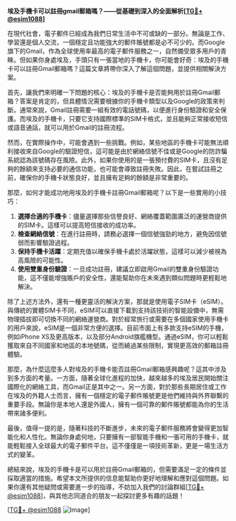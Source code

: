 **埃及手機卡可以註冊gmail郵箱嗎？——從基礎到深入的全面解析[[TG💪+ @esim1088](https://t.me/s/esim1088)]**

在現代社會，電子郵件已經成為我們日常生活中不可或缺的一部分。無論是工作、學習還是個人交流，一個穩定且功能強大的郵件賬號都是必不可少的。而Google旗下的Gmail，作為全球使用率最高的電子郵件服務之一，自然備受眾多用戶的青睞。但如果你身處埃及，手頭只有一張當地的手機卡，你可能會好奇：埃及的手機卡可以註冊Gmail郵箱嗎？這篇文章將帶你深入了解這個問題，並提供相關解決方案。

首先，讓我們來明確一下問題的核心：埃及的手機卡是否能夠用於註冊Gmail郵箱？答案是肯定的，但具體情況需要根據你的手機卡類型以及Google的政策來判斷。通常來說，Gmail註冊需要一組有效的電話號碼，以便進行身份驗證和安全保護。而埃及的手機卡，只要它支持國際標準的SIM卡格式，並且能夠正常接收短信或語音通話，就可以用於Gmail的註冊流程。

然而，在實際操作中，可能會遇到一些挑戰。例如，某些地區的手機卡可能無法順利接收來自Google的驗證短信，這可能是由於網絡信號不佳或是Google的防詐騙系統認為該號碼存在風險。此外，如果你使用的是一張預付費的SIM卡，且沒有足夠的餘額來支持必要的通信功能，也可能會導致註冊失敗。因此，在嘗試註冊之前，確保你的手機卡狀態良好，並且擁有足夠的餘額是非常重要的。

那麼，如何才能成功地用埃及的手機卡註冊Gmail郵箱呢？以下是一些實用的小技巧：

1. **選擇合適的手機卡**：儘量選擇那些信譽良好、網絡覆蓋範圍廣泛的運營商提供的SIM卡。這樣可以提高短信接收的成功率。
2. **檢查網絡信號**：在進行註冊時，請務必選擇一個信號強勁的地方，避免因信號弱而影響驗證過程。
3. **保持手機卡活躍**：定期充值以確保手機卡處於活躍狀態，這樣可以減少被視為高風險的可能性。
4. **使用雙重身份驗證**：一旦成功註冊，建議立即啟用Gmail的雙重身份驗證功能，這不僅能增強賬戶的安全性，還能幫助你在未來遇到類似問題時更輕鬆地解決。

除了上述方法外，還有一種更靈活的解決方案，那就是使用電子SIM卡（eSIM）。與傳統的實體SIM卡不同，eSIM可以直接下載到支持該技術的智能設備中，無需物理插拔即可切換不同的網絡運營商。對於經常旅行或需要在多個國家使用手機卡的用戶來說，eSIM是一個非常方便的選擇。目前市面上有多款支持eSIM的手機，例如iPhone XS及更高版本，以及部分Android旗艦機型。通過eSIM，你可以輕鬆獲取來自不同國家和地區的本地號碼，從而繞過某些限制，實現更高效的郵箱註冊體驗。

那麼，為什麼這麼多人對埃及的手機卡能否註冊Gmail郵箱感興趣呢？這其中涉及到多方面的考量。一方面，隨著全球化進程的加快，越來越多的埃及居民開始關注國際化的網絡工具，而Gmail正是其中之一。另一方面，對於那些長期居住或工作在埃及的外籍人士而言，擁有一個穩定的電子郵件賬號更是他們維持與外界聯繫的重要手段。無論你是本地人還是外國人，擁有一個可靠的郵件賬號都能為你的生活帶來諸多便利。

最後，值得一提的是，隨著科技的不斷進步，未來的電子郵件服務將會變得更加智能化和人性化。無論你身處何地，只要擁有一部智能手機和一張可用的手機卡，就能輕鬆接入全球最大的電子郵件平台。這不僅僅是一項技術革新，更是一場生活方式的變革。

總結來說，埃及的手機卡是可以用於註冊Gmail郵箱的，但需要滿足一定的條件並採取適當的措施。希望本文所提供的信息能幫助你更好地理解和應對這個問題。如果你還有其他疑問或需要進一步的指導，不妨加入我們的討論群組[[TG💪+ @esim1088](https://t.me/s/esim1088)]，與其他志同道合的朋友一起探討更多有趣的話題！

[[TG💪+ @esim1088](https://t.me/s/esim1088) ![Image](https://i.postimg.cc/4NQfJmqS/Snipaste-2025-05-13-00-14-12.png)]